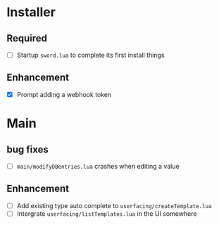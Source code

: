 # Installer
## Required
- [ ] Startup `sword.lua` to complete its first install things
## Enhancement
- [x] Prompt adding a webhook token

# Main
## bug fixes
- [ ] `main/modifyDBentries.lua` crashes when editing a value
## Enhancement
- [ ] Add existing type auto complete to `userfacing/createTemplate.lua`
- [ ] Intergrate `userfacing/listTemplates.lua` in the UI somewhere